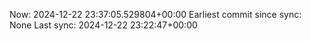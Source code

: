 Now: 2024-12-22 23:37:05.529804+00:00 Earliest commit since sync: None Last sync: 2024-12-22 23:22:47+00:00

